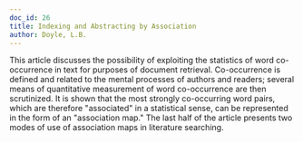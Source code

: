 ```yaml
---
doc_id: 26
title: Indexing and Abstracting by Association
author: Doyle, L.B.
---
```


This article discusses the possibility of exploiting the
statistics of word co-occurrence in text for purposes of
document retrieval. Co-occurrence is defined and related
to the mental processes of authors and readers; several
means of quantitative measurement of word co-occurrence
are then scrutinized.  It is shown that the most
strongly co-occurring word pairs, which are therefore
"associated" in a statistical sense, can be represented
in the form of an "association map."  The last half of the
article presents two modes of use of association maps
in literature searching.